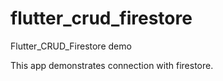 # flutter_crud_firestore

Flutter_CRUD_Firestore demo

This app demonstrates connection with firestore.